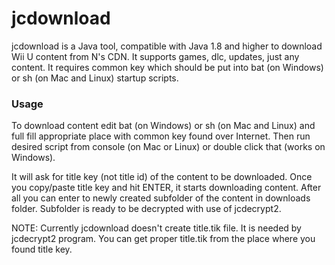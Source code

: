 # jcdownload

jcdownload is a Java tool, compatible with Java 1.8 and higher to download Wii U content from N's CDN. It supports games, dlc, updates, just any content.
It requires common key which should be put into bat (on Windows) or sh (on Mac and Linux) startup scripts.

### Usage

To download content edit bat (on Windows) or sh (on Mac and Linux) and full fill appropriate place with common key found over Internet.
Then run desired script from console (on Mac or Linux) or double click that (works on Windows).

It will ask for title key (not title id) of the content to be downloaded. Once you copy/paste title key and hit ENTER, it starts downloading content.
After all you can enter to newly created subfolder of the content in downloads folder. Subfolder is ready to be decrypted with use of jcdecrypt2.

NOTE: Currently jcdownload doesn't create title.tik file. It is needed by jcdecrypt2 program. You can get proper title.tik from the place where you found title key.

